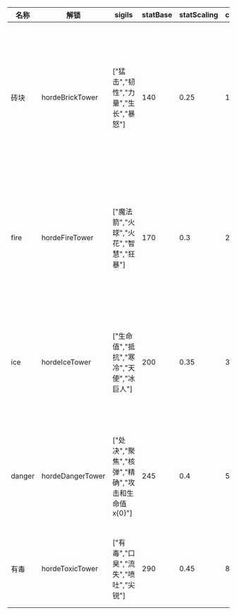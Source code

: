 | 名称  | 解锁  | sigils | statBase | statScaling | crowns | heirlooms | reward |
| --- | --- | ------ | -------- | ----------- | ------ | --------- | ------ |
| 砖块 | hordeBrickTower | ["猛击","韧性","力量","生长","暴怒"] | 140 | 0.25 | 1 | ["砖块"] | {"50":{"类型":"解锁","name":"皇家盔甲升级","value":true},"100":{"类型":"mult","name":"生命值","value":1.5},"150":{"类型":"mult","name":"HordeMonsterPart容量","value":1.35},"200":{"类型":"基础 {0}","name":"怀旧之情","value":50},"300":{"类型":"解锁","name":"皇家屠夫升级","value":true},"400":{"类型":"基础 {0}","name":"怀旧之情","value":50},"500":{"类型":"mult","name":"HordeBone容量","value":1.5}} |
| fire | hordeFireTower | ["魔法箭","火球","火花","智慧","狂暴"] | 170 | 0.3 | 2 | ["heat"] | {"50":{"类型":"解锁","name":"皇家存储升级","value":true},"100":{"类型":"基础 {0}","name":"装备容量","value":1},"150":{"类型":"mult","name":"攻击","value":1.35},"200":{"类型":"基础 {0}","name":"暴击伤害","value":0.2},"300":{"类型":"mult","name":"HordeBone容量","value":1.5},"400":{"类型":"mult","name":"HordeMonsterPart容量","value":1.35}} |
| ice | hordeIceTower | ["生命值","抵抗","寒冷","天使","冰巨人"] | 200 | 0.35 | 3 | ["ice"] | {"50":{"类型":"mult","name":"HordeBone增益","value":1.5},"100":{"类型":"解锁","name":"皇家地窖升级","value":true},"150":{"类型":"mult","name":"HordeSoulCorrupted增益","value":1.2},"200":{"类型":"基础 {0}","name":"最大牺牲","value":1},"300":{"类型":"mult","name":"生命值","value":1.5}} |
| danger | hordeDangerTower | ["处决","聚焦","核弹","精确","攻击和生命值 x{0}"] | 245 | 0.4 | 5 | ["crystal"] | {"50":{"类型":"解锁","name":"皇家秘密升级","value":true},"100":{"类型":"mult","name":"攻击","value":1.5},"150":{"类型":"基础 {0}","name":"HordeMysticalShard容量","value":5},"200":{"类型":"mult","name":"攻击","value":1.5},"300":{"类型":"基础 {0}","name":"HordeMysticalShard容量","value":5}} |
| 有毒 | hordeToxicTower | ["有毒","口臭","流失","喷吐","尖锐"] | 290 | 0.45 | 8 | ["活力"] | {"50":{"类型":"基础 {0}","name":"最大牺牲","value":1},"100":{"类型":"mult","name":"生命值","value":1.5},"150":{"类型":"mult","name":"治疗","value":1.2},"200":{"类型":"mult","name":"攻击","value":1.5}} |
